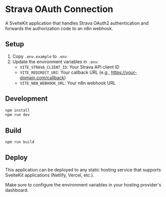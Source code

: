 # Strava OAuth Connection

A SvelteKit application that handles Strava OAuth2 authentication and forwards the authorization code to an n8n webhook.

## Setup

1. Copy `.env.example` to `.env`
2. Update the environment variables in `.env`:
   - `VITE_STRAVA_CLIENT_ID`: Your Strava API client ID
   - `VITE_REDIRECT_URI`: Your callback URL (e.g., https://your-domain.com/callback)
   - `VITE_N8N_WEBHOOK_URL`: Your n8n webhook URL

## Development

```bash
npm install
npm run dev
```

## Build

```bash
npm run build
```

## Deploy

This application can be deployed to any static hosting service that supports SvelteKit applications (Netlify, Vercel, etc.).

Make sure to configure the environment variables in your hosting provider's dashboard.

